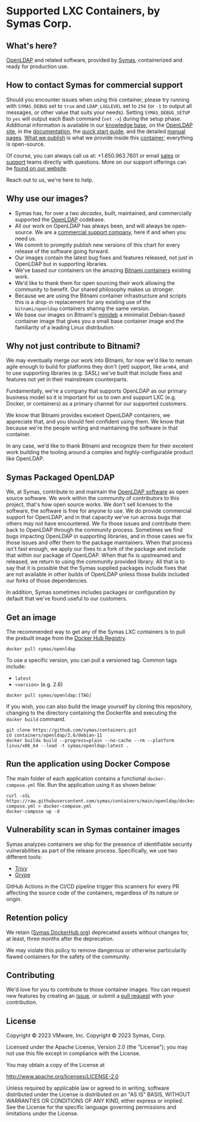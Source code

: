 # Supported LXC Containers, by Symas Corp.

## What's here?

[OpenLDAP](https://openldap.org) and related software, provided by
[Symas](https://symas.com), containerized and ready for production use.


## How to contact Symas for commercial support

Should you encounter issues when using this container, please try running with
`SYMAS_DEBUG` set to `true` and `LDAP_LOGLEVEL` set to `256` (or `-1` to output
all messages, or other value that suits your needs). Setting `SYMAS_DEBUG_SETUP`
to `yes` will output each Bash command (`set -x`) during the setup
phase. Additional information is available in our [knowledge
base](https://kb.symas.com/), on the [OpenLDAP site](https://openldap.org/), in
the [documentation](https://openldap.org/doc/), the [quick start
guide](https://openldap.org/doc/admin26/quickstart.html), and the detailed
[manual pages](https://openldap.org/software/man.cgi). [What we
publish](https://repo.symas.com) is what we provide inside this
[container](https://github.com/symas/containers); everything is open-source.

Of course, you can always call us at: +1.650.963.7601 or email [sales](mailto:sales@symas.com) or [support](mailto:support@symas.com) teams directly with questions.  More on our support offerings can be [found on our website](https://www.symas.com/symas-tech-support).

Reach out to us, we're here to help.


## Why use our images?

* Symas has, for over a _two decades_, built, maintained, and commercially supported
  the [OpenLDAP](https://git.openldap.org/openldap/openldap) codebase.
* All our work on OpenLDAP has always been, and will always be open-source.  We
  are a [commercial support company](mailto:support@symas.com), here if and when
  you need us.
* We commit to promptly publish new versions of this chart for every release of
  the software going forward.
* Our images contain the latest bug fixes and features released, not just in OpenLDAP
  but in supporting libraries.
* We've based our containers on the amazing [Bitnami
  containers](https://github.com/bitnami/containers/) existing work.
* We'd like to thank them for open sourcing their work allowing the community to
  benefit.  Our shared philosophy makes us stronger.
* Because we are using the Bitnami container infrastructure and scripts this is
  a drop-in replacement for any existing use of the `bitnami/openldap`
  containers sharing the same version.
* We base our images on Bitnami's [minideb](https://github.com/bitnami/minideb)
  a minimalist Debian-based container image that gives you a small base
  container image and the familiarity of a leading Linux distribution.


## Why not just contribute to Bitnami?

We may eventually merge our work into Bitnami, for now we'd like to remain agile
enough to build for platforms they don't (yet) support, like `arm64`, and to use
supporting libraries (e.g. SASL) we've built that include fixes and features not
yet in their mainstream counterparts.

Fundamentally, we're a company that supports OpenLDAP as our primary business
model so it is important for us to own and support LXC (e.g. Docker, or
containers) as a primary channel for our supported customers.

We know that Bitnami provides excelent OpenLDAP containers, we appreciate that,
and you should feel confident using them.  We know that because we're the people
writing and maintaining the software in that container.

In any case, we'd like to thank Bitnami and recognize them for their excelent
work building the tooling around a complex and highly-configurable product like
OpenLDAP.


## Symas Packaged OpenLDAP

We, at Symas, contribute to and maintain the [OpenLDAP software](https://openldap.org) as open source software.  We work within the community of contributors to this project, that's how open source works.  We don't sell licenses to the software, the software is free for anyone to use.  We do provide commercial support for OpenLDAP, and in that capacity we've run across bugs that others may not have encountered.  We fix those issues and contribute them back to OpenLDAP through the community process.  Sometimes we find bugs impacting OpenLDAP in supporting libraries, and in those cases we fix those issues and offer them to the package maintainers.  When that process isn't fast enough, we apply our fixes to a fork of the package and include that within our package of OpenLDAP.  When that fix is upstreamed and released, we return to using the community provided library.  All that is to say that it is possible that the Symas supplied packages include fixes that are not available in other builds of OpenLDAP unless those builds included our forks of those dependencies.

In addition, Symas sometimes includes packages or configuration by default that we've found useful to our customers.


## Get an image

The recommended way to get any of the Symas LXC containers is to pull the
prebuilt image from the [Docker Hub Registry](https://hub.docker.com/r/symas/).

```console
docker pull symas/openldap
```

To use a specific version, you can pull a versioned tag.  Common tags include:
* `latest`
* `<version>` (e.g. 2.6)

```console
docker pull symas/openldap:[TAG]
```

If you wish, you can also build the image yourself by cloning this repository,
changing to the directory containing the Dockerfile and executing the `docker
build` command.

```console
git clone https://github.com/symas/containers.git
cd containers/openldap/2.6/debian-11
docker buildx build --progress=plain --no-cache --rm --platform linux/x86_64 --load -t symas/openldap:latest .
```


## Run the application using Docker Compose

The main folder of each application contains a functional `docker-compose.yml`
file. Run the application using it as shown below:

```console
curl -sSL https://raw.githubusercontent.com/symas/containers/main/openldap/docker-compose.yml > docker-compose.yml
docker-compose up -d
```


## Vulnerability scan in Symas container images

Symas analyzes containers we ship for the presence of identifiable security
vulnerabilities as part of the release process.  Specifically, we use two
different tools:

* [Trivy](https://github.com/aquasecurity/trivy)
* [Grype](https://github.com/anchore/grype)

GitHub Actions in the CI/CD pipeline trigger this scanners for every PR
affecting the source code of the containers, regardless of its nature or origin.


## Retention policy

We retain ([Symas DockerHub org](https://hub.docker.com/u/symas)) deprecated
assets without changes for, at least, three months after the deprecation.

We may violate this policy to remove dangerous or otherwise particularily flawed
containers for the safety of the community.


## Contributing

We'd love for you to contribute to those container images. You can request new
features by creating an
[issue](https://github.com/symas/containers/issues/new/choose), or submit a
[pull request](https://github.com/symas/containers/pulls) with your contribution.


## License

Copyright &copy; 2023 VMware, Inc.
Copyright &copy; 2023 Symas, Corp.

Licensed under the Apache License, Version 2.0 (the "License"); you may not use
this file except in compliance with the License.

You may obtain a copy of the License at

<http://www.apache.org/licenses/LICENSE-2.0>

Unless required by applicable law or agreed to in writing, software distributed
under the License is distributed on an "AS IS" BASIS, WITHOUT WARRANTIES OR
CONDITIONS OF ANY KIND, either express or implied. See the License for the
specific language governing permissions and limitations under the License.
